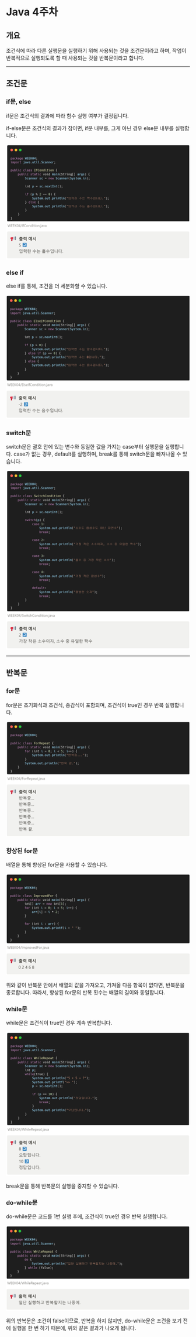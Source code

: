 # Java 4주차

## 개요

조건식에 따라 다른 실행문을 실행하기 위해 사용되는 것을 조건문이라고 하며, 작업이 반복적으로 실행되도록 할 때 사용되는 것을 반복문이라고 합니다.

---

## 조건문

### if문, else

if문은 조건식의 결과에 따라 함수 실행 여부가 결정됩니다. 

if-else문은 조건식의 결과가 참이면, if문 내부를, 그게 아닌 경우 else문 내부를 실행합니다.

![](assets/img1.png)

### else if

else if를 통해, 조건을 더 세분화할 수 있습니다.

![](assets/img2.png)

### switch문

switch문은 괄호 안에 있는 변수와 동일한 값을 가지는 case부터 실행문을 실행합니다. case가 없는 경우, default를 실행하며, break를 통해 switch문을 빠져나올 수 있습니다.

![](assets/img3.png)

---

## 반복문

### for문

for문은 초기화식과 조건식, 증감식이 포함되며, 조건식이 true인 경우 반복 실행합니다.

![](assets/img4.png)

### 향상된 for문

배열을 통해 향상된 for문을 사용할 수 있습니다.

![](assets/img5.png)

위와 같이 반복문 안에서 배열의 값을 가져오고, 가져올 다음 항목이 없다면, 반복문을 종료합니다. 따라서, 향상된 for문의 반복 횟수는 배열의 길이와 동일합니다.

### while문

while문은 조건식이 true인 경우 계속 반복합니다. 

![](assets/img6.png)

break문을 통해 반복문의 실행을 중지할 수 있습니다.

### do-while문

do-while문은 코드를 1번 실행 후에, 조건식이 true인 경우 반복 실행합니다.

![](assets/img7.png)

위의 반복문은 조건이 false이므로, 반복을 하지 않지만, do-while문은 조건을 보기 전에 실행을 한 번 하기 때문에, 위와 같은 결과가 나오게 됩니다.